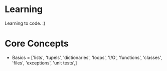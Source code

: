 # Learning  

Learning to code. :)

# Core Concepts  
- Basics = ['lists', 'tupels', 'dictionaries', 'loops', 'I/O', 'functions', 'classes', 'files', 'exceptions', 'unit tests',]
